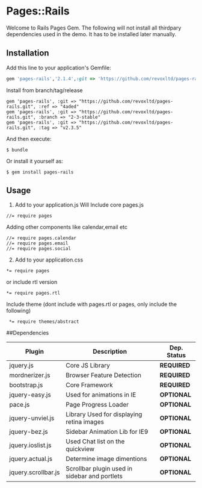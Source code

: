 # Pages::Rails

Welcome to Rails Pages Gem. The following will not install all thirdpary dependencies used in the demo. It has to be installed later manually.

## Installation

Add this line to your application's Gemfile:

```ruby
gem 'pages-rails','2.1.4',:git => 'https://github.com/revoxltd/pages-rails.git'
```

Install from branch/tag/release
```
gem 'pages-rails', :git => "https://github.com/revoxltd/pages-rails.git", :ref => "4aded"
gem 'pages-rails', :git => "https://github.com/revoxltd/pages-rails.git", :branch => "2-3-stable"
gem 'pages-rails', :git => "https://github.com/revoxltd/pages-rails.git", :tag => "v2.3.5"
```
And then execute:

    $ bundle

Or install it yourself as:

    $ gem install pages-rails

## Usage
1. Add to your application.js
Will Include core pages.js
```
//= require pages
```

Adding other components like calendar,email etc
```
//= require pages.calendar
//= require pages.email
//= require pages.social
```

2. Add to your application.css
```
*= require pages
```

 or include rtl version
```
*= require pages.rtl
```

Include theme (dont include with pages.rtl or pages, only include the following)
```
 *= require themes/abstract
 ```

##Dependencies

| Plugin | Description | Dep. Status |
| ------ | ----------- | ----------- |
| jquery.js | Core JS Library | **REQUIRED** |
| mordnerizer.js | Browser Feature Detection | **REQUIRED** |
|bootstrap.js| Core Framework | **REQUIRED**
|jquery-easy.js| Used for animations in IE | **OPTIONAL**
|pace.js| Page Progress Loader | **OPTIONAL**
|jquery-unviel.js|Library Used for displaying retina images|**OPTIONAL**|
|jquery-bez.js|Sidebar Animation Lib for IE9|**OPTIONAL**|
|jquery.ioslist.js| Used Chat list on the quickview| **OPTIONAL**|
|jquery.actual.js|Determine image dimentions| **OPTIONAL**|
|jquery.scrollbar.js|Scrollbar plugin used in sidebar and portlets|**OPTIONAL**|
